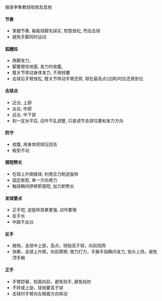 摘录李隼教球视频及其他

#### 节奏
- 掌握节奏, 每板球脚先踩实, 短暂放松, 然后击球
- 避免手脚同时运动

#### 弧圈拉
- 用脚发力, 
- 脚要蹬住地面, 发力时收腹, 
- 髋关节带动身体发力, 不用转腰
- 击球后手臂放松, 髋关节带动手臂还原, 球在最高点(过网)时应还原到位

#### 击球点
- 近台, 上部
- 出台, 中部
- 远台, 中下部
- 到一定水平后, 动作不乱调整, 只是调节击球位置和发力方向

#### 防守
- 收腹, 用身体把球压回去
- 板型不动

#### 摆短劈长
- 在球上升期接球, 利用合力制造旋转 
- 固定板型, 单一方向用力
- 触球瞬间停顿即摆短, 加力即劈长

#### 发球要点
- 正手短, 逆旋转效果更强, 动作要慢
- 反手长
- 中路不出台

#### 反手
- 拨档，击球中上部，高点，球拍高于球，向前找网
- 快撕，击球上升期，向前摩擦, 借力打力，手腕手指瞬间发力, 拍头上扬，避免顶手腕

#### 正手
- 手臂舒展，拍面向前，避免钩手, 避免抬肘
- 不转或上旋，球拍要高于球
- 击球时手臂向左眼眉方向挥动
